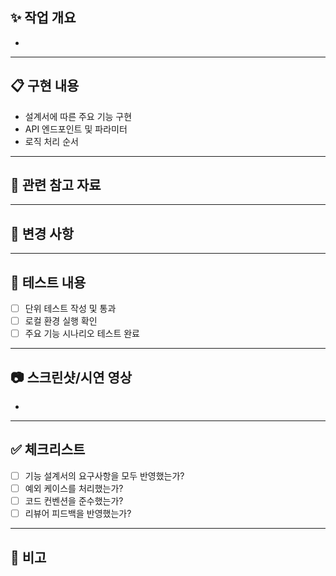 ## ✨ 작업 개요
<!-- 어떤 기능을 구현했는지 간단히 설명해주세요 -->
- 

---

## 📋 구현 내용
<!-- 기능 설계서와 비교하여 구현한 내용을 정리해주세요 -->
- 설계서에 따른 주요 기능 구현
- API 엔드포인트 및 파라미터
- 로직 처리 순서

---

## 🔗 관련 참고 자료

---

## 📂 변경 사항
<!-- 코드/폴더/파일 구조 변경이 있다면 작성 -->

---

## 🧪 테스트 내용
<!-- 동작 테스트 방법과 결과 -->
- [ ] 단위 테스트 작성 및 통과
- [ ] 로컬 환경 실행 확인
- [ ] 주요 기능 시나리오 테스트 완료

---

## 📷 스크린샷/시연 영상
<!-- UI 변경 시 이미지, API 응답 예시, 콘솔 출력 등 첨부 -->
- 

---

## ✅ 체크리스트
- [ ] 기능 설계서의 요구사항을 모두 반영했는가?
- [ ] 예외 케이스를 처리했는가?
- [ ] 코드 컨벤션을 준수했는가?
- [ ] 리뷰어 피드백을 반영했는가?

---

## 📝 비고
<!-- 추가로 전달할 사항 -->
